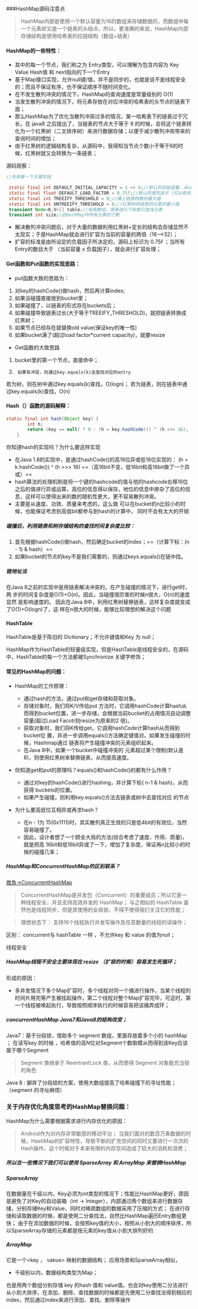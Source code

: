 ###HashMap源码注意点
> HashMap内部是使用一个默认容量为16的数组来存储数据的，而数组中每一个元素却又是一个链表的头结点，所以，更准确的来说，HashMap内部存储结构是使用哈希表的拉链结构（数组+链表）
#### HashMap的一些特性：
+ 其中的每一个节点，我们称之为 Entry类型，可以理解为包含内容为 Key Value Hash值 和 next指向的下一个Entry
+  基于Map接口实现，允许null键/值，并不是同步的，也就是说不是线程安全的；而且不保证有序，也不保证顺序不随时间变化。
+  在不发生散列冲突的情况下，HashMap的查询速度是常量级别的 O(1)
+  当发生散列冲突的情况下，将元素存放在对应冲突的哈希表的头节点的链表下面；
+  那么HashMap为了优化当散列冲突过多的情况，某一哈希表下的链表过于冗长，在 java8 之后提出了，当链表的节点大于等于 8 的时候，会将这个链表转化为一个红黑树（二叉排序树）来进行数据存储；以便于减少散列冲突带来的查询时间的增加；
+  由于红黑树的逻辑结构复杂，从源码中，我得知当节点个数小于等于6的时候，红黑树就又会转换为一条链表；

源码观察：
```java
//先来看一下关键字段

 static final int DEFAULT_INITIAL_CAPACITY = 1 << 4;//默认的初始容量，aka 16
 static final float DEFAULT_LOAD_FACTOR = 0.75f;//默认的填充因子（可以修改）
 static final int TREEIFY_THRESHOLD = 8;//桶上链表转数的最大值
 static final int UNTREEIFY_THRESHOLD = 6;//红黑树转链表的元素的最小值
 transient Node<K,V>[] table;//哈希数组，用来进行下标索引查找元素
 transient int size//此HashMap中所有元素的个数
```
+ 解决散列冲突问题后，对于大量的数据利用红黑树+定长的结构去存储显然不太现实；于是HashMap就会进行扩容为当前的容量的两倍（16—>32）；
+ 扩容的标准是由所设定的负载因子所决定的，源码上标识为 0.75f ；当所有Entry的数目大于 （当前容量 x 负载因子），就会进行扩容处理；

#### Get函数和Put函数的实现思路：
+ put函数大致的思路为：
1.	对key的hashCode()做hash，然后再计算index; 
2.	如果没碰撞直接放到bucket里； 	
3.	如果碰撞了，以链表的形式存在buckets后；
4.	如果碰撞导致链表过长(大于等于TREEIFY_THRESHOLD)，就把链表转换成 红黑树； 
5.	如果节点已经存在就替换old	value(保证key的唯一性) 
6. 如果bucket满了(超过load	factor*current	capacity)，就要resize

+ Get函数的大致思路
1.	bucket里的第一个节点，直接命中； 
2.		如果有冲突，则通过key.equals(k)去查找对应的entry
若为树，则在树中通过key.equals(k)查找，O(logn)；
若为链表，则在链表中通过key.equals(k)查找，O(n)

#### Hash（）函数的源码解释：
```java
static final int hash(Object key) {
        int h;
        return (key == null) ? 0 : (h = key.hashCode()) ^ (h >>> 16);
    }
```
你知道hash的实现吗？为什么要这样实现
+ 在Java	1.8的实现中，是通过hashCode()的高16位异或低16位实现的：	(h	= k.hashCode())	^	(h	>>>	16)	==（高16bit不变，低16bit和高16bit做了一个异 或）==
+ hash算法的处理机制是将一个键的hashcode的值与他的hashcode右移16位之后的值进行异或运算，高位的信息得以保存，地位的信息中掺杂了高位的信息，这样可以使得出来的数的随机性更大，更不容易散列冲突。
+ 主要是从速度、功效、质量来考虑的，这么做 可以在bucket的n比较小的时候，也能保证考虑到高低bit都参与到hash的计算中， 同时不会有太大的开销

##### 碰撞后，利用链表和树存储结构的查找时间复杂度比较：
1.	首先根据hashCode()做hash，然后确定bucket的index；==（计算下标：(n	-	1)	&	hash）==
2.	如果bucket的节点的key不是我们需要的，则通过keys.equals()在链中找。

##### 链地址法
在Java	8之前的实现中是用链表解决冲突的，在产生碰撞的情况下，进行get时，两 步的时间复杂度是O(1)+O(n)。因此，当碰撞很厉害的时候n很大，O(n)的速度显然 是影响速度的。
因此在Java	8中，利用红黑树替换链表，这样复杂度就变成了O(1)+O(logn)了，这 样在n很大的时候，能够比较理想的解决这个问题

#### HashTable
HashTable是基于陈旧的 Dictionary；不允许键值和Key 为 null；

HashMap作为HashTable的轻量级实现，但是HashTable是线程安全的，在源码中，HashTable的每一个方法都被Synchronize 关键字修饰；

#### 常见的HashMap的问题：
+ HashMap的工作原理： 
	+ 通过hash的方法，通过put和get存储和获取对象。
	+ 存储对象时，我们将K/V传给put 方法时，它调用hashCode计算hash从而得到bucket位置，进一步存储，会根据当前bucket的占用情况自动调整容量(超过Load	Facotr则resize为原来的2 倍)。
	+ 获取对象时，我们将K传给get，它调用hashCode计算hash从而得到bucket位 置，并进一步调用equals()方法确定键值对。如果发生碰撞的时候，Hashmap通过 链表将产生碰撞冲突的元素组织起来。
	+ 在Java	8中，如果一个bucket中碰撞冲突的 元素超过某个限制(默认是8)，则使用红黑树来替换链表，从而提高速度。 

+ 你知道get和put的原理吗？equals()和hashCode()的都有什么作用？ 
	+  通过对key的hashCode()进行hashing，并计算下标(	n-1	&	hash)，从而获得 buckets的位置。
	+  如果产生碰撞，则利用key.equals()方法去链表或树中去查找对应 的节点

+ 为什么要高低位互相异或再求hash？
	+ 在n	-	1为 15(0x1111)时，其实散列真正生效的只是低4bit的有效位，当然容易碰撞了。
	+ 因此，设计者想了一个顾全大局的方法(综合考虑了速度、作用、质量)，就是把高 16bit和低16bit异或了一下，增加了复杂度，保证再n比较小的时候的碰撞几率；

#####  HashMap和ConcurrentHashMap的区别联系？
[救急->ConcurrentHashMap](http://www.jasongj.com/java/concurrenthashmap/)
>ConcurrentHashMap是并发包（Concurrent）的重要成员；所以它是一种线程安全，并且支持高效并发的 HashMap；
> 与之相似的 HashTable 虽然也是线程同步，但是其使用的全局锁，不得不使得我们关注它的性能；

> 理想状态下：
> 支持16个线程执行并发写操作及任意数量的线程的读操作；

区别：
concurrent与 hashTable 一样 ，不允许key 和 value 的值为null；

线程安全



##### HashMap线程不安全主要体现在 resize （扩容的时候）容易发生死循环；
形成的原因：
+ 多并发情况下多个Map扩容时，多个线程对同一个捅进行操作，当某个线程的时间片用完等产生被挂起操作，第二个线程对整个Map扩容完毕，可这时，第一个线程被唤起执行，导致按照顺序执行的时候容易把该捅弄成环；

##### concurrentHashMap Java7和Java8的结构改变；
Java7：基于分段锁，借助多个 segment 数组，里面存放着多个小的 hashMap ；
在读写key 的时候 ，哈希值的高N位对Segment个数取模从而得到该Key应该属于哪个Segment
> Segment 类继承于 ReentrantLock 类，从而使得 Segment 对象能充当锁的角色

Java 8 : 摒弃了分段锁的方案，使用大数组提高了哈希碰撞下的寻址性能；（segment 的寻址麻烦）

### 关于内存优化角度思考的HashMap替换问题：
HashMap为什么需要根据需求进行内存优化的原因：
> Android作为对内存非常敏感的移动平台；
> 当我们面对的数百万条数据的时候，HashMap的扩容特性，导致不断的扩充空间的同时又要进行一次次的Hash操作，这个时候对于本来有限的内存空间造成了较大的消耗和浪费；

##### 所以在一些情况下我们可以使用 SparseArray 和 ArrayMap 来替换HashMap

##### SparseArray
在数据量在千级以内，Key必须为int类型的情况下；性能比HashMap更好，原因是避免了对Key的自动装箱（int -> Integer），内部通过两个数组来进行数据存储，分别存储Key和Value，同时对稀疏数组的数据采用了压缩的方式；
在进行存储和读取数据的时候，都是使用二分查找法，自然比HashMap遍历Entry数组更快；
由于在添加数据的时候，会按照key值的大小，按照从小到大的顺序排序，所以SparseArray存储的元素都是按元素的key值从小到大排列好的

##### ArrayMap
它是一个<key ， vakue> 映射的数据结构；
应用场景和SparseArray相似，
+ 千级别以内，数据结构类型为Map；

也是用两个数组分别存储 key 的hash 值和 value值。也会对key使用二分法进行从小到大排序，在添加、删除、查找数据的时候都是先使用二分查找法得到相应的index，然后通过index来进行添加、查找、删除等操作

	



